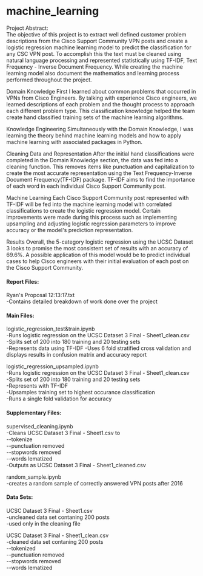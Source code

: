 # machine_learning
Project Abstract:  
The objective of this project is to extract well defined customer problem descriptions from the Cisco Support Community VPN posts and create a logistic regression machine learning model to predict the classification for any CSC VPN post. To accomplish this the text must be cleaned using natural language processing and represented statistically using TF-IDF, Text Frequency - Inverse Document Frequency. While creating the machine learning model also document the mathematics and learning process performed throughout the project.

Domain Knowledge
First I learned about common problems that occurred in VPNs from Cisco Engineers. By talking with experience Cisco engineers, we learned descriptions of each problem and the thought process to approach each different problem type. This classification knowledge helped the team create hand classified training sets of the machine learning algorithms.

Knowledge Engineering
Simultaneously with the Domain Knowledge, I was learning the theory behind machine learning models and how to apply machine learning with associated packages in Python.

Cleaning Data and Representation
After the initial hand classifications were completed in the Domain Knowledge section, the data was fed into a cleaning function. This removes items like punctuation and capitalization to create the most accurate representation using the Text Frequency-Inverse Document Frequency(TF-IDF) package. TF-IDF aims to find the importance of each word in each individual Cisco Support Community post. 

Machine Learning
Each Cisco Support Community post represented with TF-IDF will be fed into the machine learning model with correlated classifications to create the logistic regression model. Certain improvements were made during this process such as implementing upsampling and adjusting logistic regression parameters to improve accuracy or the model's prediction representation.

Results
Overall, the 5-category logistic regression using the UCSC Dataset 3 looks to promise the most consistent set of results with an accuracy of 69.6%. A possible application of this model would be to predict individual cases to help Cisco engineers with their initial evaluation of each post on the Cisco Support Community.

#### Report Files:  
Ryan's Proposal 12:13:17.txt  
    -Contains detailed breakdown of work done over the project
    
#### Main Files:  
  logistic_regression_test&train.ipynb  
    -Runs logistic regression on the UCSC Dataset 3 Final - Sheet1_clean.csv  
    -Splits set of 200 into 180 training and 20 testing sets  
    -Represents data using TF-IDF 
    -Uses 6 fold stratified cross validation and displays results in confusion matrix and accuracy report   
  
   logistic_regression_upsampled.ipynb  
    -Runs logistic regression on the UCSC Dataset 3 Final - Sheet1_clean.csv  
    -Splits set of 200 into 180 training and 20 testing sets  
    -Represents with TF-IDF  
    -Upsamples training set to highest occurance classification  
    -Runs a single fold validation for accuracy  
    
    
#### Supplementary Files:  
  supervised_cleaning.ipynb  
    -Cleans UCSC Dataset 3 Final - Sheet1.csv to  
      --tokenize  
      --punctuation removed  
      --stopwords removed  
      --words lematized  
    -Outputs as UCSC Dataset 3 Final - Sheet1_cleaned.csv  
  
  random_sample.ipynb  
    -creates a random sample of correctly answered VPN posts after 2016  
    
    
#### Data Sets:  
  UCSC Dataset 3 Final - Sheet1.csv  
    -uncleaned data set contaning 200 posts  
    -used only in the cleaning file  
  
  UCSC Dataset 3 Final - Sheet1_clean.csv  
    -cleaned data set contaning 200 posts  
      --tokenized  
      --punctuation removed  
      --stopwords removed  
      --words lematized  
    
    
    
